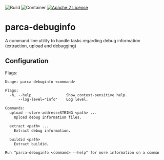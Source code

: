 ![Build](https://github.com/parca-dev/parca-debuginfo/actions/workflows/build.yml/badge.svg)
![Container](https://github.com/parca-dev/parca-debuginfo/actions/workflows/container.yml/badge.svg)
[![Apache 2 License](https://img.shields.io/badge/license-Apache%202-blue.svg)](LICENSE)

# parca-debuginfo
A command line utility to handle tasks regarding debug information (extraction, upload and debugging)

## Configuration

Flags:

[embedmd]:# (dist/help.txt)
```txt
Usage: parca-debuginfo <command>

Flags:
  -h, --help                Show context-sensitive help.
      --log-level="info"    Log level.

Commands:
  upload --store-address=STRING <path> ...
    Upload debug information files.

  extract <path> ...
    Extract debug information.

  buildid <path>
    Extract buildid.

Run "parca-debuginfo <command> --help" for more information on a command.
```
